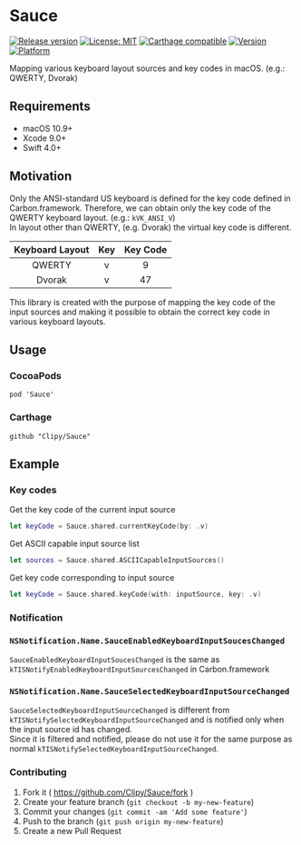 # Sauce
[![Release version](https://img.shields.io/github/release/Clipy/Sauce.svg)](https://github.com/Clipy/Sauce/releases/latest)
[![License: MIT](https://img.shields.io/github/license/Clipy/Sauce.svg)](https://github.com/Clipy/Sauce/blob/master/LICENSE)
[![Carthage compatible](https://img.shields.io/badge/Carthage-compatible-4BC51D.svg?style=flat)](https://github.com/Carthage/Carthage)
[![Version](https://img.shields.io/cocoapods/v/Sauce.svg)](http://cocoadocs.org/docsets/Sauce)
[![Platform](https://img.shields.io/cocoapods/p/Sauce.svg)](http://cocoadocs.org/docsets/Sauce)

Mapping various keyboard layout sources and key codes in macOS. (e.g.: QWERTY, Dvorak)

## Requirements
- macOS 10.9+
- Xcode 9.0+
- Swift 4.0+

## Motivation
Only the ANSI-standard US keyboard is defined for the key code defined in Carbon.framework. Therefore, we can obtain only the key code of the QWERTY keyboard layout. (e.g.: `kVK_ANSI_V`)  
In layout other than QWERTY, (e.g. Dvorak) the virtual key code is different.

|  Keyboard Layout  |  Key  |  Key Code  | 
| :---------------: | :---: | :--------: |
|      QWERTY       |   v   |      9     |
|      Dvorak       |   v   |     47     |

This library is created with the purpose of mapping the key code of the input sources and making it possible to obtain the correct key code in various keyboard layouts.

## Usage
### CocoaPods
```
pod 'Sauce'
```

### Carthage
```
github "Clipy/Sauce"
```

## Example
### Key codes
Get the key code of the current input source

```swift
let keyCode = Sauce.shared.currentKeyCode(by: .v)
```

Get ASCII capable input source list

```swift
let sources = Sauce.shared.ASCIICapableInputSources()
```

Get key code corresponding to input source

```swift
let keyCode = Sauce.shared.keyCode(with: inputSource, key: .v)
```

### Notification
### `NSNotification.Name.SauceEnabledKeyboardInputSoucesChanged`
`SauceEnabledKeyboardInputSoucesChanged` is the same as `kTISNotifyEnabledKeyboardInputSourcesChanged` in Carbon.framework  

### `NSNotification.Name.SauceSelectedKeyboardInputSourceChanged`
`SauceSelectedKeyboardInputSourceChanged` is different from `kTISNotifySelectedKeyboardInputSourceChanged` and is notified only when the input source id has changed.  
Since it is filtered and notified, please do not use it for the same purpose as normal `kTISNotifySelectedKeyboardInputSourceChanged`.

### Contributing
1. Fork it ( https://github.com/Clipy/Sauce/fork )
2. Create your feature branch (`git checkout -b my-new-feature`)
3. Commit your changes (`git commit -am 'Add some feature'`)
4. Push to the branch (`git push origin my-new-feature`)
5. Create a new Pull Request

